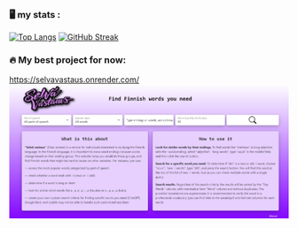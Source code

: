 ### :desktop_computer: my stats :

[![Top Langs](https://github-readme-stats.vercel.app/api/top-langs/?username=romashkoyp)](https://github.com/anuraghazra/github-readme-stats)
[![GitHub Streak](https://github-readme-streak-stats.herokuapp.com?user=romashkoyp)](https://git.io/streak-stats)

### :fire: My best project for now:

https://selvavastaus.onrender.com/
![My Image](image.jpg)
